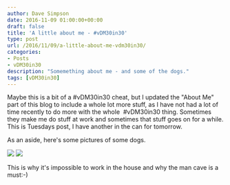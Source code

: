 ```yaml
---
author: Dave Simpson
date: 2016-11-09 01:00:00+00:00
draft: false
title: 'A little about me - #vDM30in30'
type: post
url: /2016/11/09/a-little-about-me-vdm30in30/
categories:
- Posts
- vDM30in30
description: "Somemething about me - and some of the dogs."
tags: [vDM30in30]
---
```


Maybe this is a bit of a #vDM30in30 cheat, but I updated the "About Me" part of this blog to include a whole lot more stuff, as I have not had a lot of time recently to do more with the whole  #vDM30in30 thing. Sometimes they make me do stuff at work and sometimes that stuff goes on for a while. This is Tuesdays post, I have another in the can for tomorrow.  
  
As an aside, here's some pictures of some dogs.  

[![](/img/20161109dogs.jpg)](/img/20161109dogs.jpg)
[![](/img/20161109pups.png)](/img/20161109pups.png)


This is why it's impossible to work in the house and why the man cave is a must:-)  
